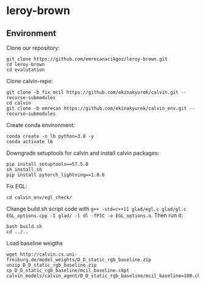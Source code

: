 # leroy-brown

## Environment
Clone our repository:
```
git clone https://github.com/emrecanacikgoz/leroy-brown.git
cd leroy-brown
cd evalutation
```


Clone calvin-repo:
```
git clone -b fix_mcil https://github.com/ekinakyurek/calvin.git --recurse-submodules
cd calvin
git clone -b emrecan https://github.com/ekinakyurek/calvin_env.git --recurse-submodules
```


Create conda environment:
```
conda create -n lb python=3.8 -y
conda activate lb
```

Downgrade setuptools for calvin and install calvin packages:
```
pip install setuptools==57.5.0
sh install.sh
pip install pytorch_lightning==1.8.6
```

Fix EGL:
```
cd calvin_env/egl_check/
```
Change build.sh script code with `g++ -std=c++11 glad/egl.c glad/gl.c EGL_options.cpp -I glad/ -l dl -fPIC -o EGL_options.o`. Then run it:
```
bash build.sh
cd ../..
```

Load baseline weigths
```
wget http://calvin.cs.uni-freiburg.de/model_weights/D_D_static_rgb_baseline.zip
unzip D_D_static_rgb_baseline.zip
cp D_D_static_rgb_baseline/mcil_baseline.ckpt calvin_models/calvin_agent/D_D_static_rgb_baseline/mcil_baseline=100.ckpt
```
